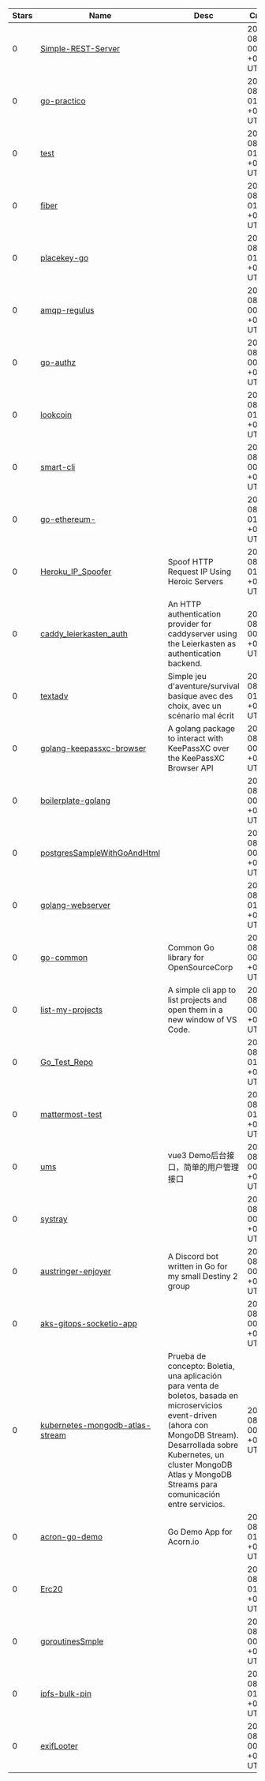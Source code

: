 | Stars | Name | Desc | Created | 
| ----- | ------- | ------------- | ------------- |
| 0 | [Simple-REST-Server](https://github.com/evgen-kld/Simple-REST-Server) |  | 2022-08-11 00:20:08 +0000 UTC |
| 0 | [go-practico](https://github.com/juanmunoz22-bit/go-practico) |  | 2022-08-11 01:12:26 +0000 UTC |
| 0 | [test](https://github.com/wxsong100/test) |  | 2022-08-11 01:12:23 +0000 UTC |
| 0 | [fiber](https://github.com/ghma1213/fiber) |  | 2022-08-11 01:30:50 +0000 UTC |
| 0 | [placekey-go](https://github.com/diegosz/placekey-go) |  | 2022-08-11 01:22:15 +0000 UTC |
| 0 | [amqp-regulus](https://github.com/maximosdrr/amqp-regulus) |  | 2022-08-11 00:02:48 +0000 UTC |
| 0 | [go-authz](https://github.com/lsmoura/go-authz) |  | 2022-08-11 00:02:48 +0000 UTC |
| 0 | [lookcoin](https://github.com/gabrielnavas/lookcoin) |  | 2022-08-11 01:28:26 +0000 UTC |
| 0 | [smart-cli](https://github.com/fadellh/smart-cli) |  | 2022-08-11 00:10:11 +0000 UTC |
| 0 | [go-ethereum-](https://github.com/BDCC18/go-ethereum-) |  | 2022-08-11 01:26:18 +0000 UTC |
| 0 | [Heroku_IP_Spoofer](https://github.com/realTristan/Heroku_IP_Spoofer) | Spoof HTTP Request IP Using Heroic Servers | 2022-08-11 01:07:34 +0000 UTC |
| 0 | [caddy_leierkasten_auth](https://github.com/kdf-leierkasten/caddy_leierkasten_auth) | An HTTP authentication provider for caddyserver using the Leierkasten as authentication backend. | 2022-08-11 00:21:16 +0000 UTC |
| 0 | [textadv](https://github.com/jaroddev/textadv) | Simple jeu d'aventure/survival basique avec des choix, avec un scénario mal écrit | 2022-08-11 01:32:20 +0000 UTC |
| 0 | [golang-keepassxc-browser](https://github.com/BlockNetworks/golang-keepassxc-browser) | A golang package to interact with KeePassXC over the KeePassXC Browser API | 2022-08-11 00:13:59 +0000 UTC |
| 0 | [boilerplate-golang](https://github.com/felipefadoni/boilerplate-golang) |  | 2022-08-11 00:25:08 +0000 UTC |
| 0 | [postgresSampleWithGoAndHtml](https://github.com/jashfeer/postgresSampleWithGoAndHtml) |  | 2022-08-11 00:10:31 +0000 UTC |
| 0 | [golang-webserver](https://github.com/ianriva/golang-webserver) |  | 2022-08-11 01:33:30 +0000 UTC |
| 0 | [go-common](https://github.com/opensourcecorp/go-common) | Common Go library for OpenSourceCorp  | 2022-08-11 00:47:05 +0000 UTC |
| 0 | [list-my-projects](https://github.com/marcantoineg/list-my-projects) | A simple cli app to list projects and open them in a new window of VS Code. | 2022-08-11 00:03:24 +0000 UTC |
| 0 | [Go_Test_Repo](https://github.com/M-Earl/Go_Test_Repo) |  | 2022-08-11 01:23:08 +0000 UTC |
| 0 | [mattermost-test](https://github.com/sako0/mattermost-test) |  | 2022-08-11 01:11:50 +0000 UTC |
| 0 | [ums](https://github.com/jinchengming/ums) | vue3 Demo后台接口，简单的用户管理接口 | 2022-08-11 00:52:34 +0000 UTC |
| 0 | [systray](https://github.com/coolavery/systray) |  | 2022-08-11 00:55:14 +0000 UTC |
| 0 | [austringer-enjoyer](https://github.com/bsmirks/austringer-enjoyer) | A Discord bot written in Go for my small Destiny 2 group | 2022-08-11 00:40:48 +0000 UTC |
| 0 | [aks-gitops-socketio-app](https://github.com/bradcstevens/aks-gitops-socketio-app) |  | 2022-08-11 00:59:21 +0000 UTC |
| 0 | [kubernetes-mongodb-atlas-stream](https://github.com/avaco2312/kubernetes-mongodb-atlas-stream) | Prueba de concepto: Boletia, una aplicación para venta de boletos, basada en microservicios event-driven (ahora con MongoDB Stream). Desarrollada sobre Kubernetes, un cluster MongoDB Atlas y MongoDB Streams para comunicación entre servicios. | 2022-08-11 00:55:35 +0000 UTC |
| 0 | [acron-go-demo](https://github.com/bscott/acron-go-demo) | Go Demo App for Acorn.io | 2022-08-11 01:02:19 +0000 UTC |
| 0 | [Erc20](https://github.com/JiSeungGu/Erc20) |  | 2022-08-11 01:02:32 +0000 UTC |
| 0 | [goroutinesSmple](https://github.com/jashfeer/goroutinesSmple) |  | 2022-08-11 00:26:55 +0000 UTC |
| 0 | [ipfs-bulk-pin](https://github.com/lanzafame/ipfs-bulk-pin) |  | 2022-08-11 01:14:24 +0000 UTC |
| 0 | [exifLooter](https://github.com/trhacknon/exifLooter) |  | 2022-08-11 00:30:49 +0000 UTC |

